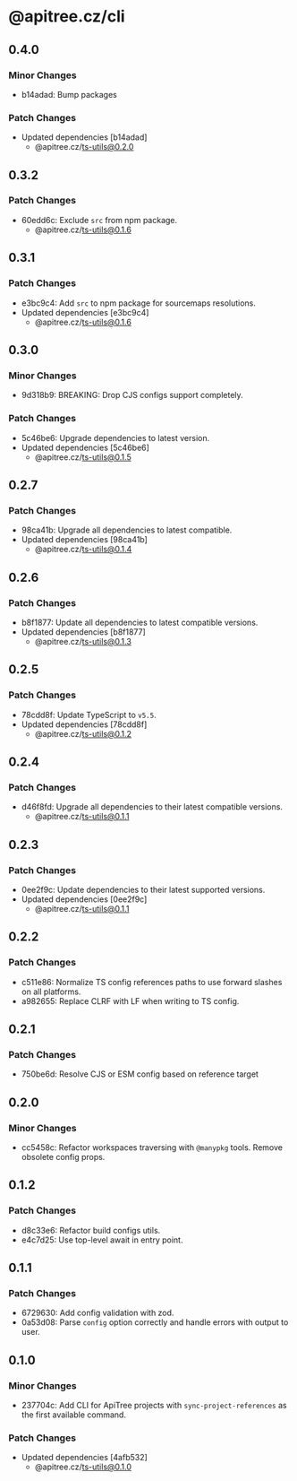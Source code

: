 # @apitree.cz/cli

## 0.4.0

### Minor Changes

- b14adad: Bump packages

### Patch Changes

- Updated dependencies [b14adad]
  - @apitree.cz/ts-utils@0.2.0

## 0.3.2

### Patch Changes

- 60edd6c: Exclude `src` from npm package.
  - @apitree.cz/ts-utils@0.1.6

## 0.3.1

### Patch Changes

- e3bc9c4: Add `src` to npm package for sourcemaps resolutions.
- Updated dependencies [e3bc9c4]
  - @apitree.cz/ts-utils@0.1.6

## 0.3.0

### Minor Changes

- 9d318b9: BREAKING: Drop CJS configs support completely.

### Patch Changes

- 5c46be6: Upgrade dependencies to latest version.
- Updated dependencies [5c46be6]
  - @apitree.cz/ts-utils@0.1.5

## 0.2.7

### Patch Changes

- 98ca41b: Upgrade all dependencies to latest compatible.
- Updated dependencies [98ca41b]
  - @apitree.cz/ts-utils@0.1.4

## 0.2.6

### Patch Changes

- b8f1877: Update all dependencies to latest compatible versions.
- Updated dependencies [b8f1877]
  - @apitree.cz/ts-utils@0.1.3

## 0.2.5

### Patch Changes

- 78cdd8f: Update TypeScript to `v5.5`.
- Updated dependencies [78cdd8f]
  - @apitree.cz/ts-utils@0.1.2

## 0.2.4

### Patch Changes

- d46f8fd: Upgrade all dependencies to their latest compatible versions.
  - @apitree.cz/ts-utils@0.1.1

## 0.2.3

### Patch Changes

- 0ee2f9c: Update dependencies to their latest supported versions.
- Updated dependencies [0ee2f9c]
  - @apitree.cz/ts-utils@0.1.1

## 0.2.2

### Patch Changes

- c511e86: Normalize TS config references paths to use forward slashes on all platforms.
- a982655: Replace CLRF with LF when writing to TS config.

## 0.2.1

### Patch Changes

- 750be6d: Resolve CJS or ESM config based on reference target

## 0.2.0

### Minor Changes

- cc5458c: Refactor workspaces traversing with `@manypkg` tools. Remove obsolete config props.

## 0.1.2

### Patch Changes

- d8c33e6: Refactor build configs utils.
- e4c7d25: Use top-level await in entry point.

## 0.1.1

### Patch Changes

- 6729630: Add config validation with zod.
- 0a53d08: Parse `config` option correctly and handle errors with output to user.

## 0.1.0

### Minor Changes

- 237704c: Add CLI for ApiTree projects with `sync-project-references` as the first available command.

### Patch Changes

- Updated dependencies [4afb532]
  - @apitree.cz/ts-utils@0.1.0
